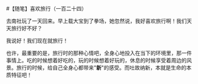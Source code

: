 #【随笔】喜欢旅行（一百二十四）

去南社玩了一天回来。早上载大宝到了拳场，她忽然说，我好喜欢旅行啊！我们天天旅行好不好？

我说好！我们现在就旅行！

也许，最重要的是，旅行时的那种心情吧，全身心地投入在当下的环境里，那一件事情上。吃的时候想着好吃的，玩的时候想着好玩的，休息的时候享受着周边的风景。旅行的时候，给自己全身心都带来"**新**"的感受。而吐故纳新，本就是生命的本质特征吧！

